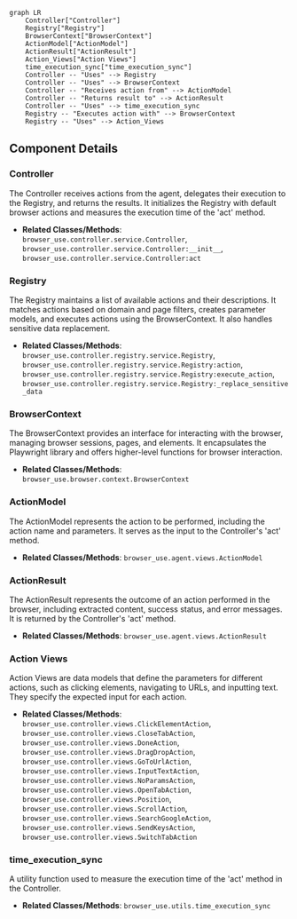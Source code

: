 ```mermaid
graph LR
    Controller["Controller"]
    Registry["Registry"]
    BrowserContext["BrowserContext"]
    ActionModel["ActionModel"]
    ActionResult["ActionResult"]
    Action_Views["Action Views"]
    time_execution_sync["time_execution_sync"]
    Controller -- "Uses" --> Registry
    Controller -- "Uses" --> BrowserContext
    Controller -- "Receives action from" --> ActionModel
    Controller -- "Returns result to" --> ActionResult
    Controller -- "Uses" --> time_execution_sync
    Registry -- "Executes action with" --> BrowserContext
    Registry -- "Uses" --> Action_Views
```

## Component Details

### Controller
The Controller receives actions from the agent, delegates their execution to the Registry, and returns the results. It initializes the Registry with default browser actions and measures the execution time of the 'act' method.
- **Related Classes/Methods**: `browser_use.controller.service.Controller`, `browser_use.controller.service.Controller:__init__`, `browser_use.controller.service.Controller:act`

### Registry
The Registry maintains a list of available actions and their descriptions. It matches actions based on domain and page filters, creates parameter models, and executes actions using the BrowserContext. It also handles sensitive data replacement.
- **Related Classes/Methods**: `browser_use.controller.registry.service.Registry`, `browser_use.controller.registry.service.Registry:action`, `browser_use.controller.registry.service.Registry:execute_action`, `browser_use.controller.registry.service.Registry:_replace_sensitive_data`

### BrowserContext
The BrowserContext provides an interface for interacting with the browser, managing browser sessions, pages, and elements. It encapsulates the Playwright library and offers higher-level functions for browser interaction.
- **Related Classes/Methods**: `browser_use.browser.context.BrowserContext`

### ActionModel
The ActionModel represents the action to be performed, including the action name and parameters. It serves as the input to the Controller's 'act' method.
- **Related Classes/Methods**: `browser_use.agent.views.ActionModel`

### ActionResult
The ActionResult represents the outcome of an action performed in the browser, including extracted content, success status, and error messages. It is returned by the Controller's 'act' method.
- **Related Classes/Methods**: `browser_use.agent.views.ActionResult`

### Action Views
Action Views are data models that define the parameters for different actions, such as clicking elements, navigating to URLs, and inputting text. They specify the expected input for each action.
- **Related Classes/Methods**: `browser_use.controller.views.ClickElementAction`, `browser_use.controller.views.CloseTabAction`, `browser_use.controller.views.DoneAction`, `browser_use.controller.views.DragDropAction`, `browser_use.controller.views.GoToUrlAction`, `browser_use.controller.views.InputTextAction`, `browser_use.controller.views.NoParamsAction`, `browser_use.controller.views.OpenTabAction`, `browser_use.controller.views.Position`, `browser_use.controller.views.ScrollAction`, `browser_use.controller.views.SearchGoogleAction`, `browser_use.controller.views.SendKeysAction`, `browser_use.controller.views.SwitchTabAction`

### time_execution_sync
A utility function used to measure the execution time of the 'act' method in the Controller.
- **Related Classes/Methods**: `browser_use.utils.time_execution_sync`
